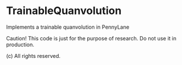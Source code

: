 # TrainableQuanvolution
Implements a trainable quanvolution in PennyLane

Caution! This code is just for the purpose of research. Do not use it in production. 

(c) All rights reserved.
